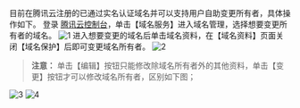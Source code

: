 目前在腾讯云注册的已通过实名认证域名并可以支持用户自助变更所有者，具体操作如下。
登录 [腾讯云控制台](https://cloud.tencent.com/)，单击【域名服务】进入域名管理，选择想要变更所有者的域名。
![1](//mc.qcloudimg.com/static/img/5f8e7b0a22ab2c2a172f0aa8116f54c9/image.png)
进入想要变更的域名后单击域名资料，在【域名资料】页面关闭【域名保护】后即可变更域名所有者。
![2](//mc.qcloudimg.com/static/img/c209f05c1322cc911cb684353b8ebd8c/image.png)
>**注意：**
>单击【编辑】按钮只能修改除域名所有者外的其他资料，单击【变更】按钮才可以修改域名所有者，区别如下图；

![3](//mc.qcloudimg.com/static/img/420fa422bb9501ef690f753ca1473839/image.png)
![4](//mc.qcloudimg.com/static/img/34eb82f0160e0985dad3dc341f6d4f48/image.png)
